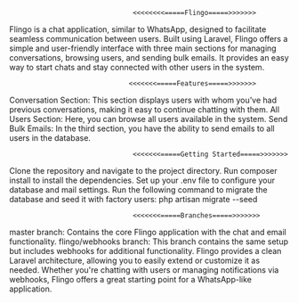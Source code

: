                                    <<<<<<<<=====Flingo=====>>>>>>>
Flingo is a chat application, similar to WhatsApp, designed to facilitate seamless communication between users. Built using Laravel, Flingo offers a simple and user-friendly interface with three main sections for managing conversations, browsing users, and sending bulk emails. It provides an easy way to start chats and stay connected with other users in the system.

                                  <<<<<<<=====Features=====>>>>>>>
Conversation Section: This section displays users with whom you’ve had previous conversations, making it easy to continue chatting with them.
All Users Section: Here, you can browse all users available in the system.
Send Bulk Emails: In the third section, you have the ability to send emails to all users in the database.

                                   <<<<<<<=====Getting Started=====>>>>>>>
Clone the repository and navigate to the project directory.
Run composer install to install the dependencies.
Set up your .env file to configure your database and mail settings.
Run the following command to migrate the database and seed it with factory users:
php artisan migrate --seed

                                   <<<<<<<=====Branches=====>>>>>>>
master branch: Contains the core Flingo application with the chat and email functionality.
flingo/webhooks branch: This branch contains the same setup but includes webhooks for additional functionality.
Flingo provides a clean Laravel architecture, allowing you to easily extend or customize it as needed. Whether you're chatting with users or managing notifications via webhooks, Flingo offers a great starting point for a WhatsApp-like application.

